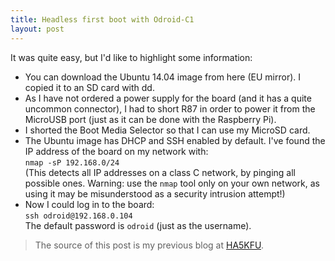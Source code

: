 ```yaml
---
title: Headless first boot with Odroid-C1
layout: post
---
```

It was quite easy, but I'd like to highlight some information:

* You can download the Ubuntu 14.04 image from here (EU mirror). I copied it to an SD card with dd.
* As I have not ordered a power supply for the board (and it has a quite uncommon connector), I had to short R87 in order to power it from the MicroUSB port (just as it can be done with the Raspberry Pi).
* I shorted the Boot Media Selector so that I can use my MicroSD card.
* The Ubuntu image has DHCP and SSH enabled by default. I've found the IP address of the board on my network with:
<br />`nmap -sP 192.168.0/24`
<br />(This detects all IP addresses on a class C network, by pinging all possible ones. Warning: use the `nmap` tool only on your own network, as using it may be misunderstood as a security intrusion attempt!)
* Now I could log in to the board:
<br />`ssh odroid@192.168.0.104`
<br />The default password is `odroid` (just as the username).

> The source of this post is my previous blog at [HA5KFU](http://ha5kfu.sch.bme.hu).

